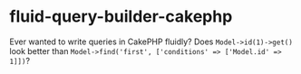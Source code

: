 # fluid-query-builder-cakephp
Ever wanted to write queries in CakePHP fluidly? Does `Model->id(1)->get()` look better than `Model->find('first', ['conditions' => ['Model.id' => 1]])`?
